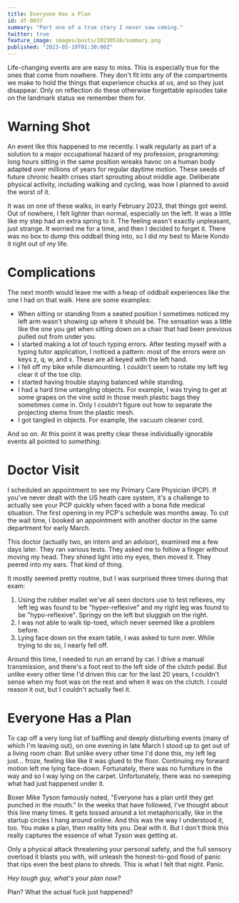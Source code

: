 ```yaml
---
title: Everyone Has a Plan
id: df-0037
summary: "Part one of a true story I never saw coming."
twitter: true
feature_image: images/posts/20230518/summary.png
published: "2023-05-19T01:30:00Z"
---
```


Life-changing events are are easy to miss. This is especially true for the ones that come from nowhere. They don't fit into any of the compartments we make to hold the things that experience chucks at us, and so they just disappear. Only on reflection do these otherwise forgettable episodes take on the landmark status we remember them for.

# Warning Shot

An event like this happened to me recently. I walk regularly as part of a solution to a major occupational hazard of my profession, programming: long hours sitting in the same position wreaks havoc on a human body adapted over millions of years for regular daytime motion. These seeds of future chronic health crises start sprouting about middle age. Deliberate physical activity, including walking and cycling, was how I planned to avoid the worst of it.

It was on one of these walks, in early February 2023, that things got weird. Out of nowhere, I felt lighter than normal, especially on the left. It was a little like my step had an extra spring to it. The feeling wasn't exactly unpleasant, just strange. It worried me for a time, and then I decided to forget it. There was no box to dump this oddball thing into, so I did my best to Marie Kondo it right out of my life.

# Complications

The next month would leave me with a heap of oddball experiences like the one I had on that walk. Here are some examples:

- When sitting or standing from a seated position I sometimes noticed my left arm wasn't showing up where it should be. The sensation was a little like the one you get when sitting down on a chair that had been previous pulled out from under you.
- I started making a lot of touch typing errors. After testing myself with a typing tutor application, I noticed a pattern: most of the errors were on keys z, q, w, and x. These are all keyed with the left hand.
- I fell off my bike while dismounting. I couldn't seem to rotate my left leg clear it of the toe clip.
- I started having trouble staying balanced while standing.
- I had a hard time untangling objects. For example, I was trying to get at some grapes on the vine sold in those mesh plastic bags they sometimes come in. Only I couldn't figure out how to separate the projecting stems from the plastic mesh.
- I got tangled in objects. For example, the vacuum cleaner cord.

And so on. At this point it was pretty clear these individually ignorable events all pointed to *something*.

# Doctor Visit

I scheduled an appointment to see my Primary Care Physician (PCP). If you've never dealt with the US heath care system, it's a challenge to actually see your PCP quickly when faced with a bona fide medical situation. The first opening in my PCP's schedule was months away. To cut the wait time, I booked an appointment with another doctor in the same department for early March.

This doctor (actually two, an intern and an advisor), examined me a few days later. They ran various tests. They asked me to follow a finger without moving my head. They shined light into my eyes, then moved it. They peered into my ears. That kind of thing.

It mostly seemed pretty routine, but I was surprised three times during that exam:

1. Using the rubber mallet we've all seen doctors use to test reflexes, my left leg was found to be "hyper-reflexive" and my right leg was found to be "hypo-reflexive". Springy on the left but sluggish on the right.
2. I was not able to walk tip-toed, which never seemed like a problem before.
3. Lying face down on the exam table, I was asked to turn over. While trying to do so, I nearly fell off.

Around this time, I needed to run an errand by car. I drive a manual transmission, and there's a foot rest to the left side of the clutch pedal. But unlike every other time I'd driven this car for the last 20 years, I couldn't sense when my foot was on the rest and when it was on the clutch. I could reason it out, but I couldn't actually feel it.

# Everyone Has a Plan

To cap off a very long list of baffling and deeply disturbing events (many of which I'm leaving out), on one evening in late March I stood up to get out of a living room chair. But unlike every other time I'd done this, my left leg just... froze, feeling like like it was glued to the floor. Continuing my forward motion left me lying face-down. Fortunately, there was no furniture in the way and so I way lying on the carpet. Unfortunately, there was no sweeping what had just happened under it.

Boxer Mike Tyson famously noted, "Everyone has a plan until they get punched in the mouth." In the weeks that have followed, I've thought about this line many times. It gets tossed around a lot metaphorically, like in the startup circles I hang around online. And this was the way I understood it, too. You make a plan, then reality hits you. Deal with it. But I don't think this really captures the essence of what Tyson was getting at.

Only a physical attack threatening your personal safety, and the full sensory overload it blasts you with, will unleash the honest-to-god flood of panic that rips even the best plans to shreds. This is what I felt that night. Panic.

*Hey tough guy, what's your plan now?*

Plan? What the actual fuck just happened?